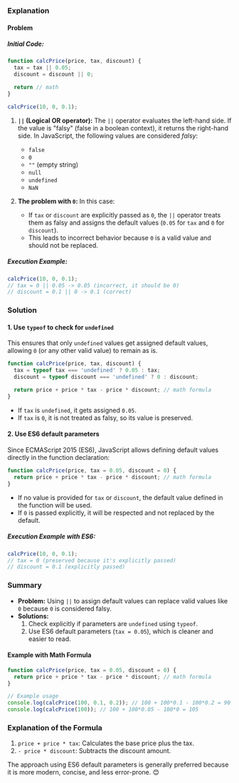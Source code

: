 ### **Explanation**

#### **Problem**

##### Initial Code:
```javascript
function calcPrice(price, tax, discount) {
  tax = tax || 0.05;
  discount = discount || 0;

  return // math
}

calcPrice(10, 0, 0.1);
```

1. **`||` (Logical OR operator):**
   The `||` operator evaluates the left-hand side. If the value is "falsy" (false in a boolean context), it returns the right-hand side. In JavaScript, the following values are considered *falsy*:
   - `false`
   - `0`
   - `""` (empty string)
   - `null`
   - `undefined`
   - `NaN`

2. **The problem with `0`:**
   In this case:
   - If `tax` or `discount` are explicitly passed as `0`, the `||` operator treats them as falsy and assigns the default values (`0.05` for `tax` and `0` for `discount`).
   - This leads to incorrect behavior because `0` is a valid value and should not be replaced.

##### Execution Example:
```javascript
calcPrice(10, 0, 0.1);
// tax = 0 || 0.05 -> 0.05 (incorrect, it should be 0)
// discount = 0.1 || 0 -> 0.1 (correct)
```


### **Solution**

#### **1. Use `typeof` to check for `undefined`**
This ensures that only `undefined` values get assigned default values, allowing `0` (or any other valid value) to remain as is.

```javascript
function calcPrice(price, tax, discount) {
  tax = typeof tax === 'undefined' ? 0.05 : tax;
  discount = typeof discount === 'undefined' ? 0 : discount;

  return price + price * tax - price * discount; // math formula
}
```

- If `tax` is `undefined`, it gets assigned `0.05`.
- If `tax` is `0`, it is not treated as falsy, so its value is preserved.

#### **2. Use ES6 default parameters**
Since ECMAScript 2015 (ES6), JavaScript allows defining default values directly in the function declaration:

```javascript
function calcPrice(price, tax = 0.05, discount = 0) {
  return price + price * tax - price * discount; // math formula
}
```

- If no value is provided for `tax` or `discount`, the default value defined in the function will be used.
- If `0` is passed explicitly, it will be respected and not replaced by the default.

##### Execution Example with ES6:
```javascript
calcPrice(10, 0, 0.1);
// tax = 0 (preserved because it's explicitly passed)
// discount = 0.1 (explicitly passed)
```


### **Summary**
- **Problem:** Using `||` to assign default values can replace valid values like `0` because `0` is considered falsy.
- **Solutions:**
  1. Check explicitly if parameters are `undefined` using `typeof`.
  2. Use ES6 default parameters (`tax = 0.05`), which is cleaner and easier to read.

#### **Example with Math Formula**

```javascript
function calcPrice(price, tax = 0.05, discount = 0) {
  return price + price * tax - price * discount; // math formula
}

// Example usage
console.log(calcPrice(100, 0.1, 0.2)); // 100 + 100*0.1 - 100*0.2 = 90
console.log(calcPrice(100)); // 100 + 100*0.05 - 100*0 = 105
```


### **Explanation of the Formula**
1. `price + price * tax`: Calculates the base price plus the tax.
2. `- price * discount`: Subtracts the discount amount.

The approach using ES6 default parameters is generally preferred because it is more modern, concise, and less error-prone. 😊
